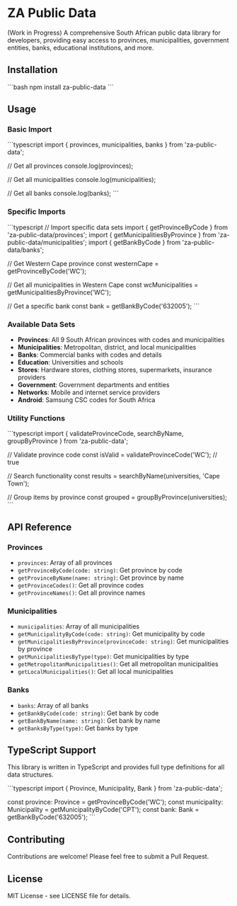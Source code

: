 # ZA Public Data

(Work in Progress)
A comprehensive South African public data library for developers, providing easy access to provinces, municipalities, government entities, banks, educational institutions, and more.

## Installation

\`\`\`bash
npm install za-public-data
\`\`\`

## Usage

### Basic Import

\`\`\`typescript
import { provinces, municipalities, banks } from 'za-public-data';

// Get all provinces
console.log(provinces);

// Get all municipalities
console.log(municipalities);

// Get all banks
console.log(banks);
\`\`\`

### Specific Imports

\`\`\`typescript
// Import specific data sets
import { getProvinceByCode } from 'za-public-data/provinces';
import { getMunicipalitiesByProvince } from 'za-public-data/municipalities';
import { getBankByCode } from 'za-public-data/banks';

// Get Western Cape province
const westernCape = getProvinceByCode('WC');

// Get all municipalities in Western Cape
const wcMunicipalities = getMunicipalitiesByProvince('WC');

// Get a specific bank
const bank = getBankByCode('632005');
\`\`\`

### Available Data Sets

- **Provinces**: All 9 South African provinces with codes and municipalities
- **Municipalities**: Metropolitan, district, and local municipalities
- **Banks**: Commercial banks with codes and details
- **Education**: Universities and schools
- **Stores**: Hardware stores, clothing stores, supermarkets, insurance providers
- **Government**: Government departments and entities
- **Networks**: Mobile and internet service providers
- **Android**: Samsung CSC codes for South Africa

### Utility Functions

\`\`\`typescript
import { validateProvinceCode, searchByName, groupByProvince } from 'za-public-data';

// Validate province code
const isValid = validateProvinceCode('WC'); // true

// Search functionality
const results = searchByName(universities, 'Cape Town');

// Group items by province
const grouped = groupByProvince(universities);
\`\`\`

## API Reference

### Provinces

- `provinces`: Array of all provinces
- `getProvinceByCode(code: string)`: Get province by code
- `getProvinceByName(name: string)`: Get province by name
- `getProvinceCodes()`: Get all province codes
- `getProvinceNames()`: Get all province names

### Municipalities

- `municipalities`: Array of all municipalities
- `getMunicipalityByCode(code: string)`: Get municipality by code
- `getMunicipalitiesByProvince(provinceCode: string)`: Get municipalities by province
- `getMunicipalitiesByType(type)`: Get municipalities by type
- `getMetropolitanMunicipalities()`: Get all metropolitan municipalities
- `getLocalMunicipalities()`: Get all local municipalities

### Banks

- `banks`: Array of all banks
- `getBankByCode(code: string)`: Get bank by code
- `getBankByName(name: string)`: Get bank by name
- `getBanksByType(type)`: Get banks by type

## TypeScript Support

This library is written in TypeScript and provides full type definitions for all data structures.

\`\`\`typescript
import { Province, Municipality, Bank } from 'za-public-data';

const province: Province = getProvinceByCode('WC');
const municipality: Municipality = getMunicipalityByCode('CPT');
const bank: Bank = getBankByCode('632005');
\`\`\`

## Contributing

Contributions are welcome! Please feel free to submit a Pull Request.

## License

MIT License - see LICENSE file for details.
